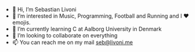 - 👋 Hi, I’m Sebastian Livoni
- 👀 I’m interested in Music, Programming, Football and Running and I ♥️ emojis.
- 🌱 I’m currently learning C at Aalborg University in Denmark
- 💞️ I’m looking to collaborate on everything
- 📫 You can reach me on my mail seb@livoni.me
